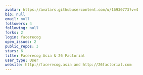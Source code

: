```yaml
---
avatar: https://avatars.githubusercontent.com/u/16930773?v=4
bio: null
email: null
followers: 4
following: null
forks: 2
login: facerecog
open_issues: 2
public_repos: 3
stars: 6
title: Facerecog Asia & 26 Factorial
user_type: User
website: http://facerecog.asia and http://26factorial.com
---
```

